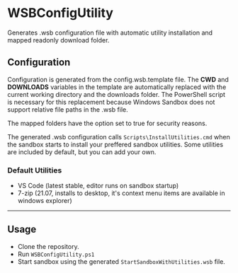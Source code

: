 # WSBConfigUtility
Generates .wsb configuration file with automatic utility installation and mapped readonly download folder.


## Configuration
Configuration is generated from the config.wsb.template file.  The __CWD__ and __DOWNLOADS__ variables in the template are automatically replaced with the current working directory and the downloads folder.  The PowerShell script is necessary for this replacement because Windows Sandbox does not support relative file paths in the .wsb file.

The mapped folders have the <ReadOnly> option set to true for security reasons.
    
The generated .wsb configuration calls `Scripts\InstallUtilities.cmd` when the sandbox starts to install your preffered sandbox utilities.  Some utilities are included by default, but you can add your own.
### Default Utilities
- VS Code (latest stable, editor runs on sandbox startup)
- 7-zip (21.07, installs to desktop, it's context menu items are available in windows explorer)

---
## Usage
- Clone the repository.
- Run `WSBConfigUtility.ps1`
- Start sandbox using the generated `StartSandboxWithUtilities.wsb` file.
